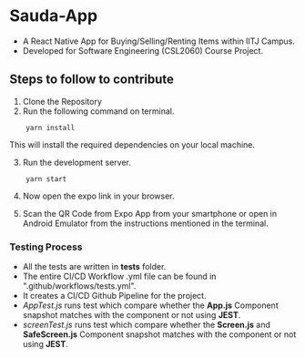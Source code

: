 # Sauda-App

- A React Native App for Buying/Selling/Renting Items within IITJ Campus.
- Developed for Software Engineering (CSL2060) Course Project.

## Steps to follow to contribute

1. Clone the Repository
2. Run the following command on terminal.

```
	yarn install
```

This will install the required dependencies on your local machine.

3. Run the development server.

```
	yarn start
```

4. Now open the expo link in your browser.

5. Scan the QR Code from Expo App from your smartphone or open in Android Emulator from the instructions mentioned in the terminal.

### Testing Process

- All the tests are written in **tests** folder.
- The entire CI/CD Workflow .yml file can be found in ".github/workflows/tests.yml".
- It creates a CI/CD Github Pipeline for the project.
- _AppTest.js_ runs test which compare whether the **App.js** Component snapshot matches with the component or not using **JEST**.
- _screenTest.js_ runs test which compare whether the **Screen.js** and **SafeScreen.js** Component snapshot matches with the component or not using **JEST**.
